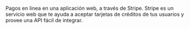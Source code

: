 Pagos en linea en una aplicación web, a través de Stripe. Stripe es un servicio web que te ayuda a aceptar tarjetas de créditos de tus usuarios y provee una API fácil de integrar.